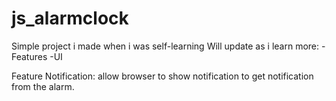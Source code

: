 # js_alarmclock
Simple project i made when i was self-learning 
Will update as i learn more:
  -Features
  -UI


Feature Notification: allow browser to show notification to get notification from the alarm.
